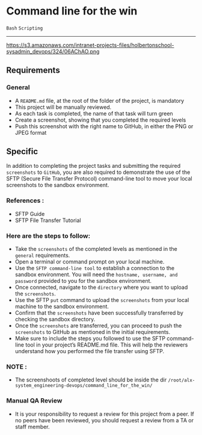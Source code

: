 # Command line for the win

`Bash` `Scripting`

-----
https://s3.amazonaws.com/intranet-projects-files/holbertonschool-sysadmin_devops/324/06AChAO.png

## Requirements
### General

- A `README.md` file, at the root of the folder of the project, is mandatory
- This project will be manually reviewed.
- As each task is completed, the name of that task will turn green
- Create a screenshot, showing that you completed the required levels
- Push this screenshot with the right name to GitHub, in either the PNG or JPEG format

## Specific
In addition to completing the project tasks and submitting the required `screenshots` to `GitHub`, you are also required to demonstrate the use of the SFTP (Secure File Transfer Protocol) command-line tool to move your local screenshots to the sandbox environment.

### References :

* SFTP Guide
* SFTP File Transfer Tutorial

### Here are the steps to follow: 

- Take the `screenshots` of the completed levels as mentioned in the `general` requirements.
- Open a terminal or command prompt on your local machine.
- Use the `SFTP command-line tool` to establish a connection to the sandbox environment. You will need the `hostname, username, and password` provided to you for the sandbox environment.
- Once connected, navigate to the `directory` where you want to upload the `screenshots`.
- Use the SFTP `put` command to upload the `screenshots` from your local machine to the sandbox environment.
- Confirm that the `screenshots` have been successfully transferred by checking the sandbox directory.
- Once the `screenshots` are transferred, you can proceed to push the `screenshots` to  GitHub as mentioned in the initial requirements.
- Make sure to include the steps you followed to use the SFTP command-line tool in your project’s README.md file. This will help the reviewers understand how you performed the file transfer using SFTP.
### NOTE :
- The screenshoots of completed level should be inside the dir `/root/alx-system_engineering-devops/command_line_for_the_win/`
### Manual QA Review
- It is your responsibility to request a review for this project from a peer. If no peers have been reviewed, you should request a review from a TA or staff member.
